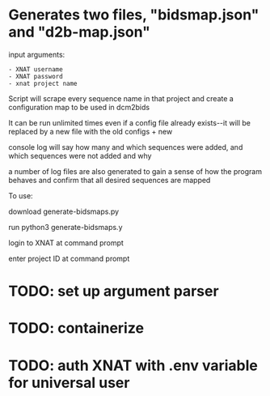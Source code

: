 # Generates two files, "bidsmap.json" and "d2b-map.json"

input arguments:

    - XNAT username
    - XNAT password
    - xnat project name

Script will scrape every sequence name in that project and create a configuration map to be used in dcm2bids

It can be run unlimited times even if a config file already exists--it will be replaced by a new file with the old configs + new

console log will say how many and which sequences were added, and which sequences were not added and why

a number of log files are also generated to gain a sense of how the program behaves and confirm that all desired sequences are mapped

To use:

download generate-bidsmaps.py

run
python3 generate-bidsmaps.y

login to XNAT at command prompt

enter project ID at command prompt

# TODO: set up argument parser

# TODO: containerize

# TODO: auth XNAT with .env variable for universal user

